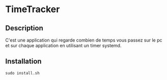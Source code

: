 # TimeTracker

## Description
C'est une application qui regarde combien de temps vous passez sur le pc et sur chaque application en utilisant un timer systemd.

## Installation

```
sudo install.sh
```
